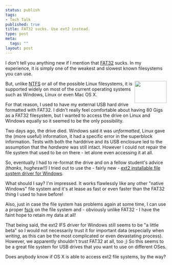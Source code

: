 ```yaml
--- 
status: publish
tags: 
- Tech Talk
published: true
title: FAT32 sucks. Use ext2 instead.
type: post
meta: 
  tags: ""
layout: post
---
```

I don't tell you anything new if I mention that <a href="http://en.wikipedia.org/wiki/File_Allocation_Table">FAT32</a> sucks. In my experience, it is simply one of the weakest and slowest known filesystems you can use.

<a title="Opened hard drive, by jonathanlovatt" href="http://flickr.com/photos/jonathanlovatt/46115400/"><img src="http://static.flickr.com/27/46115400_67e630f986_t.jpg" width="100" height="69" align="right"/></a>But, unlike <a href="http://en.wikipedia.org/wiki/NTFS">NTFS</a> or all of the possible Linux filesystems, it is supported widely on most of the current operating systems such as Windows, Linux or even Mac OS&nbsp;X.

For that reason, I used to have my external USB hard drive formatted with FAT32. I didn't really feel comfortable about having 80 Gigs as a FAT32 filesystem, but I wanted to access the drive on Linux and Windows equally so it seemed to be the only possibility.

Two days ago, the drive died. Windows said it was <em>unformatted</em>, Linux gave the (more useful) information, it had a specific error in the superblock information. Tests with both the harddrive and its USB enclosure led to the assumption that the <em>hardware</em> was still intact. However I could not repair the file system that used to be on there - let alone even accessing it at all.

So, eventually I had to re-format the drive and on a fellow student's advice <em>(thanks, hughesw!!)</em> I tried out to use the - fairly new - <a href="http://www.fs-driver.org/">ext2 installable file system driver for Windows</a>.

<!--more-->What should I say? I'm impressed. It works flawlessly like any other "native Windows" file system and it's at lease as fast or even faster than the FAT32 thing I used to have before!

Also, just in case the file system has problems again at some time, I can use a proper <a href="http://en.wikipedia.org/wiki/Fsck">fsck</a> on the file system and - obviously unlike FAT32 - I have the faint hope to retain my data at all!

That being said, the ext2 IFS driver for Windows still seems to be "a little beta" so I would not necessarily trust it for important data (especially when <em>writing</em>, as this can be the most complicated or even devastating process). However, we apparently shouldn't trust FAT32 at all, too ;) So this seems to be a great file system for USB drives that you want to use on different OSes.

Does anybody know if OS&nbsp;X is able to access ext2 file systems, by the way?
